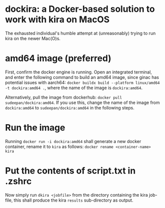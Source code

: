 # dockira: a Docker-based solution to work with kira on MacOS
The exhausted individual's humble attempt at (unreasonably) trying to run kira on the newer Mac(O)s.

# amd64 image (preferred)
First, confirm the docker engine is running. Open an integrated terminal, and enter the following command to build an amd64 image, since ginac has potential issues with aarch64:
`docker buildx build --platform linux/amd64 -t dockira:amd64 .`, where the name of the image is `dockira:amd64`.

Alternatively, pull the image from dockerhub: `docker pull sudeepan/dockira:amd64`. If you use this, change the name of the image from `dockira:amd64` to `sudeepan/dockira:amd64` in the following steps.

# Run the image
Running `docker run -i dockira:amd64`
shall generate a new docker container, rename it to `kira` as follows:
`docker rename <container-name> kira`

# Put the contents of script.txt in .zshrc
Now simply run `dkira <jobfile>` from the directory containing the kira job-file, this shall produce the kira `results` sub-directory as output.

